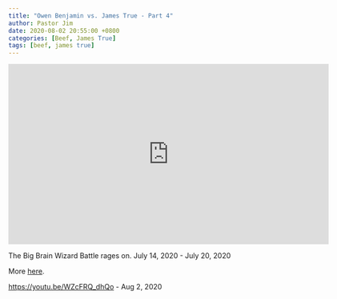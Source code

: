 ```yaml
---
title: "Owen Benjamin vs. James True - Part 4"
author: Pastor Jim
date: 2020-08-02 20:55:00 +0800
categories: [Beef, James True]
tags: [beef, james true]
---
```


<iframe width="640" height="360" scrolling="no" frameborder="0" style="border: none;" src="https://www.bitchute.com/embed/6BBZHy01sD3I/"></iframe>

The Big Brain Wizard Battle rages on.
July 14, 2020 - July 20, 2020

More [here](https://digitaljonestown.com/categories/james-true).

https://youtu.be/WZcFRQ_dhQo - Aug 2, 2020

